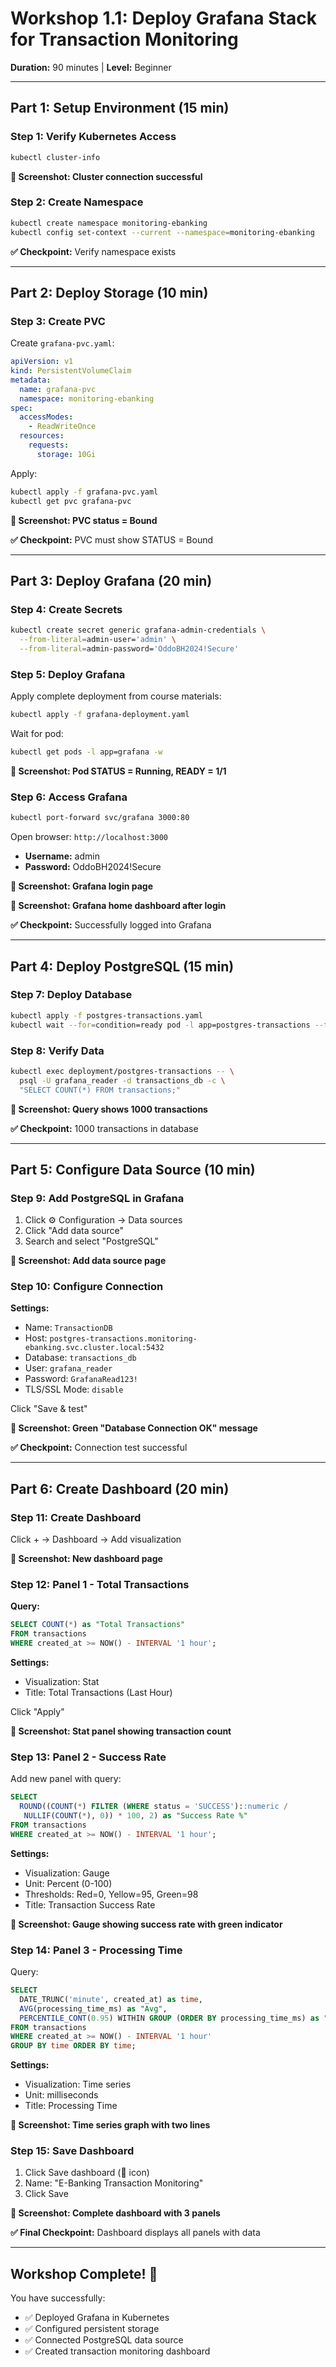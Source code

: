 # Workshop 1.1: Deploy Grafana Stack for Transaction Monitoring

**Duration:** 90 minutes | **Level:** Beginner

---

## Part 1: Setup Environment (15 min)

### Step 1: Verify Kubernetes Access

```bash
kubectl cluster-info
```

**📸 Screenshot: Cluster connection successful**

### Step 2: Create Namespace

```bash
kubectl create namespace monitoring-ebanking
kubectl config set-context --current --namespace=monitoring-ebanking
```

**✅ Checkpoint:** Verify namespace exists

---

## Part 2: Deploy Storage (10 min)

### Step 3: Create PVC

Create `grafana-pvc.yaml`:
```yaml
apiVersion: v1
kind: PersistentVolumeClaim
metadata:
  name: grafana-pvc
  namespace: monitoring-ebanking
spec:
  accessModes:
    - ReadWriteOnce
  resources:
    requests:
      storage: 10Gi
```

Apply:
```bash
kubectl apply -f grafana-pvc.yaml
kubectl get pvc grafana-pvc
```

**📸 Screenshot: PVC status = Bound**

**✅ Checkpoint:** PVC must show STATUS = Bound

---

## Part 3: Deploy Grafana (20 min)

### Step 4: Create Secrets

```bash
kubectl create secret generic grafana-admin-credentials \
  --from-literal=admin-user='admin' \
  --from-literal=admin-password='OddoBH2024!Secure'
```

### Step 5: Deploy Grafana

Apply complete deployment from course materials:
```bash
kubectl apply -f grafana-deployment.yaml
```

Wait for pod:
```bash
kubectl get pods -l app=grafana -w
```

**📸 Screenshot: Pod STATUS = Running, READY = 1/1**

### Step 6: Access Grafana

```bash
kubectl port-forward svc/grafana 3000:80
```

Open browser: `http://localhost:3000`
- **Username:** admin
- **Password:** OddoBH2024!Secure

**📸 Screenshot: Grafana login page**

**📸 Screenshot: Grafana home dashboard after login**

**✅ Checkpoint:** Successfully logged into Grafana

---

## Part 4: Deploy PostgreSQL (15 min)

### Step 7: Deploy Database

```bash
kubectl apply -f postgres-transactions.yaml
kubectl wait --for=condition=ready pod -l app=postgres-transactions --timeout=120s
```

### Step 8: Verify Data

```bash
kubectl exec deployment/postgres-transactions -- \
  psql -U grafana_reader -d transactions_db -c \
  "SELECT COUNT(*) FROM transactions;"
```

**📸 Screenshot: Query shows 1000 transactions**

**✅ Checkpoint:** 1000 transactions in database

---

## Part 5: Configure Data Source (10 min)

### Step 9: Add PostgreSQL in Grafana

1. Click ⚙️ Configuration → Data sources
2. Click "Add data source"
3. Search and select "PostgreSQL"

**📸 Screenshot: Add data source page**

### Step 10: Configure Connection

**Settings:**
- Name: `TransactionDB`
- Host: `postgres-transactions.monitoring-ebanking.svc.cluster.local:5432`
- Database: `transactions_db`
- User: `grafana_reader`
- Password: `GrafanaRead123!`
- TLS/SSL Mode: `disable`

Click "Save & test"

**📸 Screenshot: Green "Database Connection OK" message**

**✅ Checkpoint:** Connection test successful

---

## Part 6: Create Dashboard (20 min)

### Step 11: Create Dashboard

Click + → Dashboard → Add visualization

**📸 Screenshot: New dashboard page**

### Step 12: Panel 1 - Total Transactions

**Query:**
```sql
SELECT COUNT(*) as "Total Transactions"
FROM transactions
WHERE created_at >= NOW() - INTERVAL '1 hour';
```

**Settings:**
- Visualization: Stat
- Title: Total Transactions (Last Hour)

Click "Apply"

**📸 Screenshot: Stat panel showing transaction count**

### Step 13: Panel 2 - Success Rate

Add new panel with query:
```sql
SELECT 
  ROUND((COUNT(*) FILTER (WHERE status = 'SUCCESS')::numeric / 
   NULLIF(COUNT(*), 0)) * 100, 2) as "Success Rate %"
FROM transactions
WHERE created_at >= NOW() - INTERVAL '1 hour';
```

**Settings:**
- Visualization: Gauge
- Unit: Percent (0-100)
- Thresholds: Red=0, Yellow=95, Green=98
- Title: Transaction Success Rate

**📸 Screenshot: Gauge showing success rate with green indicator**

### Step 14: Panel 3 - Processing Time

Query:
```sql
SELECT 
  DATE_TRUNC('minute', created_at) as time,
  AVG(processing_time_ms) as "Avg",
  PERCENTILE_CONT(0.95) WITHIN GROUP (ORDER BY processing_time_ms) as "P95"
FROM transactions
WHERE created_at >= NOW() - INTERVAL '1 hour'
GROUP BY time ORDER BY time;
```

**Settings:**
- Visualization: Time series
- Unit: milliseconds
- Title: Processing Time

**📸 Screenshot: Time series graph with two lines**

### Step 15: Save Dashboard

1. Click Save dashboard (💾 icon)
2. Name: "E-Banking Transaction Monitoring"
3. Click Save

**📸 Screenshot: Complete dashboard with 3 panels**

**✅ Final Checkpoint:** Dashboard displays all panels with data

---

## Workshop Complete! 🎉

You have successfully:
- ✅ Deployed Grafana in Kubernetes
- ✅ Configured persistent storage
- ✅ Connected PostgreSQL data source
- ✅ Created transaction monitoring dashboard
